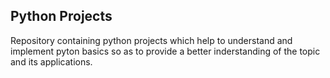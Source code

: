 ## Python Projects

Repository containing python projects which help to understand and implement pyton basics so as to provide a better inderstanding of the topic and its applications.